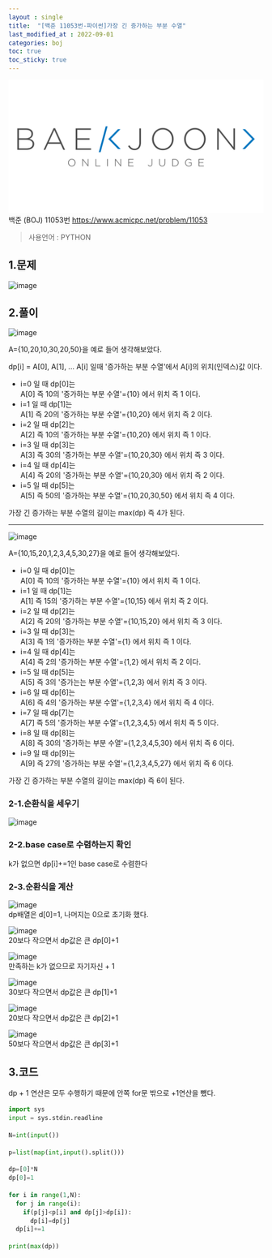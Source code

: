 ```yaml
---
layout : single
title:  "[백준 11053번-파이썬]가장 긴 증가하는 부분 수열"
last_modified_at : 2022-09-01
categories: boj
toc: true
toc_sticky: true
---
```

<center><img src="/img/boj/boj-logo.png"></center>
백준 (BOJ) 11053번  
<a href="https://www.acmicpc.net/problem/11053">https://www.acmicpc.net/problem/11053</a>

> 사용언어 : PYTHON

## 1.문제  
![image](https://user-images.githubusercontent.com/80660585/187852022-3ab0412c-1011-4b98-9034-ebaf0216b9a3.png)

## 2.풀이  
![image](https://user-images.githubusercontent.com/80660585/187856522-62e48d26-cc1b-455b-8349-16b46b902bf0.png)  

A={10,20,10,30,20,50}을 예로 들어 생각해보았다.  

dp[i] =  A[0], A[1], ... A[i] 일때 '증가하는 부분 수열'에서 A[i]의 위치(인덱스)값 이다.    

- i=0 일 때 dp[0]는  
A[0] 즉 10의 '증가하는 부분 수열'={10} 에서 위치 즉 1 이다.  
- i=1 일 때 dp[1]는  
A[1] 즉 20의 '증가하는 부분 수열'={10,20} 에서 위치 즉 2 이다.  
- i=2 일 때 dp[2]는  
A[2] 즉 10의 '증가하는 부분 수열'={10,20} 에서 위치 즉 1 이다.  
- i=3 일 때 dp[3]는  
A[3] 즉 30의 '증가하는 부분 수열'={10,20,30} 에서 위치 즉 3 이다.   
- i=4 일 때 dp[4]는  
A[4] 즉 20의 '증가하는 부분 수열'={10,20,30} 에서 위치 즉 2 이다.  
- i=5 일 때 dp[5]는  
A[5] 즉 50의 '증가하는 부분 수열'={10,20,30,50} 에서 위치 즉 4 이다.  

가장 긴 증가하는 부분 수열의 길이는 max(dp) 즉 4가 된다.  

----
![image](https://user-images.githubusercontent.com/80660585/187859359-e73b1a07-a564-4a97-b6fd-eb060a9a83b9.png)

A={10,15,20,1,2,3,4,5,30,27}을 예로 들어 생각해보았다.  

- i=0 일 때 dp[0]는   
A[0] 즉 10의 '증가하는 부분 수열'={10} 에서 위치 즉 1 이다.  
- i=1 일 때 dp[1]는  
A[1] 즉 15의 '증가하는 부분 수열'={10,15} 에서 위치 즉 2 이다.  
- i=2 일 때 dp[2]는  
A[2] 즉 20의 '증가하는 부분 수열'={10,15,20} 에서 위치 즉 3 이다.  
- i=3 일 때 dp[3]는  
A[3] 즉 1의 '증가하는 부분 수열'={1} 에서 위치 즉 1 이다.   
- i=4 일 때 dp[4]는  
A[4] 즉 2의 '증가하는 부분 수열'={1,2} 에서 위치 즉 2 이다.  
- i=5 일 때 dp[5]는  
A[5] 즉 3의 '증가는는 부분 수열'={1,2,3} 에서 위치 즉 3 이다.  
- i=6 일 때 dp[6]는   
A[6] 즉 4의 '증가하는 부분 수열'={1,2,3,4} 에서 위치 즉 4 이다.  
- i=7 일 때 dp[7]는  
A[7] 즉 5의 '증가하는 부분 수열'={1,2,3,4,5} 에서 위치 즉 5 이다.  
- i=8 일 때 dp[8]는  
A[8] 즉 30의 '증가하는 부분 수열'={1,2,3,4,5,30} 에서 위치 즉 6 이다.  
- i=9 일 때 dp[9]는  
A[9] 즉 27의 '증가하는 부분 수열'={1,2,3,4,5,27} 에서 위치 즉 6 이다.   


가장 긴 증가하는 부분 수열의 길이는 max(dp) 즉 6이 된다.  

### 2-1.순환식을 세우기  
![image](https://user-images.githubusercontent.com/80660585/187862418-c31711dd-36de-478c-88ed-f466aba87b46.png)

### 2-2.base case로 수렴하는지 확인
k가 없으면 dp[i]+=1인 base case로 수렴한다

### 2-3.순환식을 계산
![image](https://user-images.githubusercontent.com/80660585/187864488-7d829e8e-e7a4-4325-9698-f3539908d7f4.png)  
dp배열은 d[0]=1, 나머지는 0으로 초기화 했다.   

![image](https://user-images.githubusercontent.com/80660585/187864624-a9a0b878-7c72-44be-ba05-7733ac57cef8.png)   
20보다 작으면서 dp값은 큰 dp[0]+1  

![image](https://user-images.githubusercontent.com/80660585/187864748-918ca500-1f85-4750-af3e-d36fced5fe82.png)  
만족하는 k가 없으므로 자기자신 + 1  

![image](https://user-images.githubusercontent.com/80660585/187864831-1744ca8d-41ba-49d1-b5df-77181968a0f5.png)  
30보다 작으면서 dp값은 큰 dp[1]+1  

![image](https://user-images.githubusercontent.com/80660585/187864883-95b1ca2f-0bc2-4a0a-8149-da8feef665f0.png)  
20보다 작으면서 dp값은 큰 dp[2]+1  

![image](https://user-images.githubusercontent.com/80660585/187864935-36f006c9-0e67-4c6b-b02c-a0b75f2bfc34.png)  
50보다 작으면서 dp값은 큰 dp[3]+1  


## 3.코드
dp + 1 연산은 모두 수행하기 때문에 안쪽 for문 밖으로 +1연산을 뺐다.  
```python
import sys
input = sys.stdin.readline

N=int(input())

p=list(map(int,input().split()))

dp=[0]*N
dp[0]=1

for i in range(1,N):
  for j in range(i):
    if(p[j]<p[i] and dp[j]>dp[i]):
      dp[i]=dp[j]
  dp[i]+=1

print(max(dp))
```



